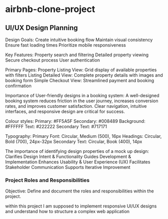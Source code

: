 # airbnb-clone-project
## UI/UX Design Planning

Design Goals:
Create intuitive booking flow
Maintain visual consistency
Ensure fast loading times
Prioritize mobile responsiveness

Key Features:
Property search and filtering
Detailed property viewing
Secure checkout process
User authentication

Primary Pages:
Property Listing View: Grid display of available properties with filters
Listing Detailed View: Complete property details with images and booking form
Simple Checkout View: Streamlined payment and booking confirmation

Importance of User-friendly designs in a booking system:
A well-designed booking system reduces friction in the user journey, increases conversion rates, and improves customer satisfaction. Clear navigation, intuitive interfaces, and responsive design are critical for success.

Colour styles:
Primary: #FF5A5F
Secondary: #008489
Background: #FFFFFF
Text: #222222
Secondary Text: #717171


Typography:
Primary Font: Circular, Medium (500), 16px
Headings: Circular, Bold (700), 24px-32px
Secondary Text: Circular, Book (400), 14px

The importance of identifying design properties of a mock up design:
Clarifies Design Intent & Functionality
Guides Development & Implementation
Enhances Usability & User Experience (UX)
Facilitates Stakeholder Communication
Supports Iterative Improvement

### Project Roles and Responsibilities

Objective: Define and document the roles and responsibilities within the project.

  within this project I am supposed to implement responsive UI/UX designs and understand how to structure a complex web application

